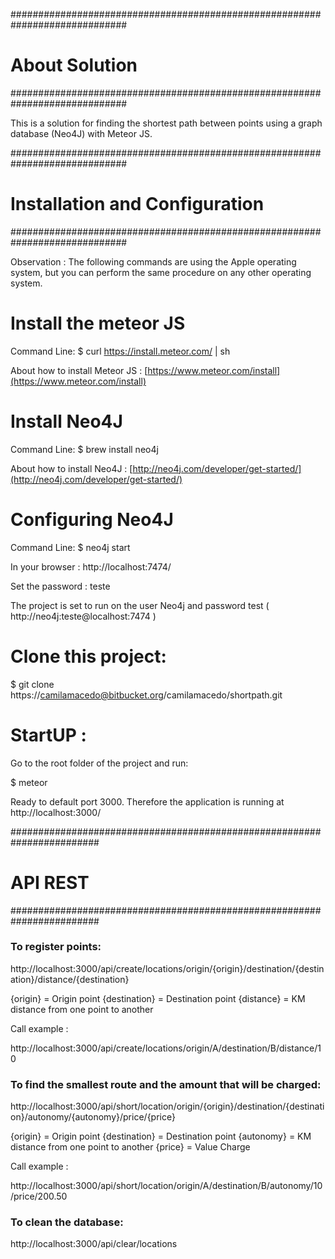 #############################################################################
#                       About Solution                                     #
#############################################################################

This is a solution for finding the shortest path between points using a graph 
database (Neo4J) with Meteor JS.

#############################################################################
#                   Installation and Configuration                          #
#############################################################################

Observation : The following commands are using the Apple operating system, but you can perform the same procedure on any other operating system.

# Install the meteor JS

Command Line: $ curl https://install.meteor.com/ | sh

About how to install Meteor JS : [https://www.meteor.com/install](https://www.meteor.com/install)

# Install Neo4J

Command Line: $ brew install neo4j

About how to install Neo4J : [http://neo4j.com/developer/get-started/](http://neo4j.com/developer/get-started/)

# Configuring Neo4J

Command Line: $ neo4j start

In your browser : http://localhost:7474/

Set the password : teste

The project is set to run on the user Neo4j and password test
( http://neo4j:teste@localhost:7474 )


# Clone this project:

$ git clone https://camilamacedo@bitbucket.org/camilamacedo/shortpath.git


# StartUP :

Go to the root folder of the project and run:

$ meteor

Ready to default port 3000. Therefore the application is running at http://localhost:3000/

########################################################################
#                        API REST                                     #
########################################################################

### To register points:

http://localhost:3000/api/create/locations/origin/{origin}/destination/{destination}/distance/{destination}

{origin} = Origin point
{destination} = Destination point
{distance} = KM distance from one point to another

Call example :

http://localhost:3000/api/create/locations/origin/A/destination/B/distance/10

### To find the smallest route and the amount that will be charged:

http://localhost:3000/api/short/location/origin/{origin}/destination/{destination}/autonomy/{autonomy}/price/{price}

{origin} = Origin point
{destination} = Destination point
{autonomy} = KM distance from one point to another
{price} = Value Charge

Call example :

http://localhost:3000/api/short/location/origin/A/destination/B/autonomy/10/price/200.50

### To clean the database:

http://localhost:3000/api/clear/locations